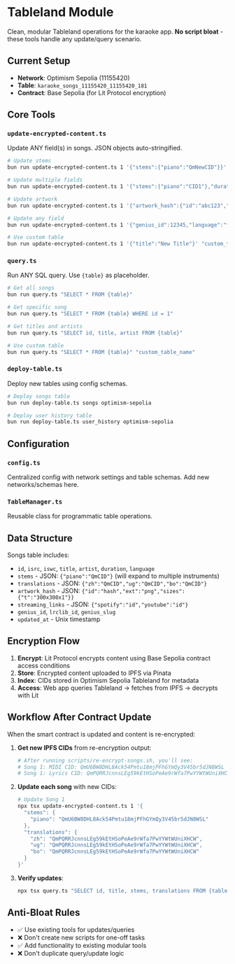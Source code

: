 # Tableland Module

Clean, modular Tableland operations for the karaoke app. **No script bloat** - these tools handle any update/query scenario.

## Current Setup

- **Network**: Optimism Sepolia (11155420)
- **Table**: `karaoke_songs_11155420_11155420_181`
- **Contract**: Base Sepolia (for Lit Protocol encryption)

## Core Tools

### `update-encrypted-content.ts`
Update ANY field(s) in songs. JSON objects auto-stringified.

```bash
# Update stems
bun run update-encrypted-content.ts 1 '{"stems":{"piano":"QmNewCID"}}'

# Update multiple fields
bun run update-encrypted-content.ts 1 '{"stems":{"piano":"CID1"},"duration":195}'

# Update artwork
bun run update-encrypted-content.ts 1 '{"artwork_hash":{"id":"abc123","ext":"png"}}'

# Update any field
bun run update-encrypted-content.ts 1 '{"genius_id":12345,"language":"fr"}'

# Use custom table
bun run update-encrypted-content.ts 1 '{"title":"New Title"}' "custom_table_name"
```

### `query.ts`
Run ANY SQL query. Use `{table}` as placeholder.

```bash
# Get all songs
bun run query.ts "SELECT * FROM {table}"

# Get specific song
bun run query.ts "SELECT * FROM {table} WHERE id = 1"

# Get titles and artists
bun run query.ts "SELECT id, title, artist FROM {table}"

# Use custom table
bun run query.ts "SELECT * FROM {table}" "custom_table_name"
```

### `deploy-table.ts`
Deploy new tables using config schemas.

```bash
# Deploy songs table
bun run deploy-table.ts songs optimism-sepolia

# Deploy user history table
bun run deploy-table.ts user_history optimism-sepolia
```

## Configuration

### `config.ts`
Centralized config with network settings and table schemas. Add new networks/schemas here.

### `TableManager.ts`
Reusable class for programmatic table operations.

## Data Structure

Songs table includes:
- `id`, `isrc`, `iswc`, `title`, `artist`, `duration`, `language`
- `stems` - JSON: `{"piano":"QmCID"}` (will expand to multiple instruments)
- `translations` - JSON: `{"zh":"QmCID","ug":"QmCID","bo":"QmCID"}`
- `artwork_hash` - JSON: `{"id":"hash","ext":"png","sizes":{"t":"300x300x1"}}`
- `streaming_links` - JSON: `{"spotify":"id","youtube":"id"}`
- `genius_id`, `lrclib_id`, `genius_slug`
- `updated_at` - Unix timestamp

## Encryption Flow

1. **Encrypt**: Lit Protocol encrypts content using Base Sepolia contract access conditions
2. **Store**: Encrypted content uploaded to IPFS via Pinata
3. **Index**: CIDs stored in Optimism Sepolia Tableland for metadata
4. **Access**: Web app queries Tableland → fetches from IPFS → decrypts with Lit

## Workflow After Contract Update

When the smart contract is updated and content is re-encrypted:

1. **Get new IPFS CIDs** from re-encryption output:
   ```bash
   # After running scripts/re-encrypt-songs.sh, you'll see:
   # Song 1: MIDI CID: QmU6BW8DHL8Ack54Pmtu18mjPFhGYmQy3V45br5dJN8WSL
   # Song 1: Lyrics CID: QmPQRRJcnnsLEg59kEtHSoPeAe9rWfa7PwYYWtWUniXHCW
   ```

2. **Update each song** with new CIDs:
   ```bash
   # Update Song 1
   npx tsx update-encrypted-content.ts 1 '{
     "stems": {
       "piano": "QmU6BW8DHL8Ack54Pmtu18mjPFhGYmQy3V45br5dJN8WSL"
     },
     "translations": {
       "zh": "QmPQRRJcnnsLEg59kEtHSoPeAe9rWfa7PwYYWtWUniXHCW",
       "ug": "QmPQRRJcnnsLEg59kEtHSoPeAe9rWfa7PwYYWtWUniXHCW",
       "bo": "QmPQRRJcnnsLEg59kEtHSoPeAe9rWfa7PwYYWtWUniXHCW"
     }
   }'
   ```

3. **Verify updates**:
   ```bash
   npx tsx query.ts "SELECT id, title, stems, translations FROM {table}"
   ```

## Anti-Bloat Rules

- ✅ Use existing tools for updates/queries
- ❌ Don't create new scripts for one-off tasks
- ✅ Add functionality to existing modular tools
- ❌ Don't duplicate query/update logic